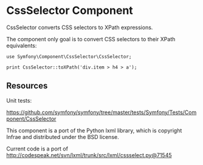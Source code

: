 CssSelector Component
=====================

CssSelector converts CSS selectors to XPath expressions.

The component only goal is to convert CSS selectors to their XPath
equivalents:

    use Symfony\Component\CssSelector\CssSelector;

    print CssSelector::toXPath('div.item > h4 > a');

Resources
---------

Unit tests:

https://github.com/symfony/symfony/tree/master/tests/Symfony/Tests/Component/CssSelector

This component is a port of the Python lxml library, which is copyright Infrae
and distributed under the BSD license.

Current code is a port of http://codespeak.net/svn/lxml/trunk/src/lxml/cssselect.py@71545
